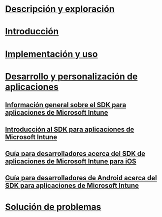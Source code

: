 # [Descripción y exploración](/intune/understand-explore/introduction-to-microsoft-intune)
# [Introducción](/intune/get-started/what-to-know-before-you-start-microsoft-intune)
# [Implementación y uso](/intune/deploy-use/overview-of-device-and-app-lifecycles-in-microsoft-intune)
# [Desarrollo y personalización de aplicaciones](intune-app-sdk.md)
## [Información general sobre el SDK para aplicaciones de Microsoft Intune](intune-app-sdk.md)
## [Introducción al SDK para aplicaciones de Microsoft Intune](intune-app-sdk-get-started.md)
## [Guía para desarrolladores acerca del SDK de aplicaciones de Microsoft Intune para iOS](intune-app-sdk-ios.md)
## [Guía para desarrolladores de Android acerca del SDK para aplicaciones de Microsoft Intune](intune-app-sdk-android.md)
# [Solución de problemas](/intune/troubleshoot/how-to-get-support-for-microsoft-intune)


<!--HONumber=May16_HO2-->


